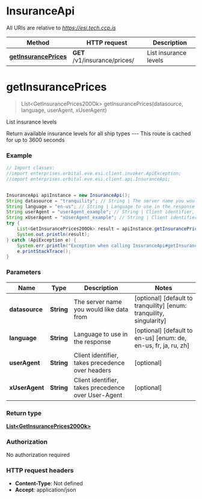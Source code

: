 # InsuranceApi

All URIs are relative to *https://esi.tech.ccp.is*

Method | HTTP request | Description
------------- | ------------- | -------------
[**getInsurancePrices**](InsuranceApi.md#getInsurancePrices) | **GET** /v1/insurance/prices/ | List insurance levels


<a name="getInsurancePrices"></a>
# **getInsurancePrices**
> List&lt;GetInsurancePrices200Ok&gt; getInsurancePrices(datasource, language, userAgent, xUserAgent)

List insurance levels

Return available insurance levels for all ship types  ---  This route is cached for up to 3600 seconds

### Example
```java
// Import classes:
//import enterprises.orbital.eve.esi.client.invoker.ApiException;
//import enterprises.orbital.eve.esi.client.api.InsuranceApi;


InsuranceApi apiInstance = new InsuranceApi();
String datasource = "tranquility"; // String | The server name you would like data from
String language = "en-us"; // String | Language to use in the response
String userAgent = "userAgent_example"; // String | Client identifier, takes precedence over headers
String xUserAgent = "xUserAgent_example"; // String | Client identifier, takes precedence over User-Agent
try {
    List<GetInsurancePrices200Ok> result = apiInstance.getInsurancePrices(datasource, language, userAgent, xUserAgent);
    System.out.println(result);
} catch (ApiException e) {
    System.err.println("Exception when calling InsuranceApi#getInsurancePrices");
    e.printStackTrace();
}
```

### Parameters

Name | Type | Description  | Notes
------------- | ------------- | ------------- | -------------
 **datasource** | **String**| The server name you would like data from | [optional] [default to tranquility] [enum: tranquility, singularity]
 **language** | **String**| Language to use in the response | [optional] [default to en-us] [enum: de, en-us, fr, ja, ru, zh]
 **userAgent** | **String**| Client identifier, takes precedence over headers | [optional]
 **xUserAgent** | **String**| Client identifier, takes precedence over User-Agent | [optional]

### Return type

[**List&lt;GetInsurancePrices200Ok&gt;**](GetInsurancePrices200Ok.md)

### Authorization

No authorization required

### HTTP request headers

 - **Content-Type**: Not defined
 - **Accept**: application/json

